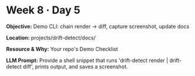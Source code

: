# Week 8 · Day 5

**Objective:** Demo CLI: chain render → diff, capture screenshot, update docs

**Location:** projects/drift-detect/docs/

**Resource & Why:** Your repo's Demo Checklist

**LLM Prompt:** Provide a shell snippet that runs 'drift-detect render | drift-detect diff', prints output, and saves a screenshot.
